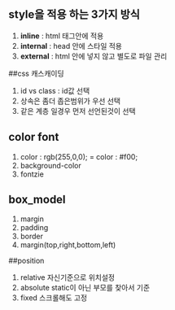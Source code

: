 ## style을 적용 하는 3가지 방식
1. __inline__ : html 태그안에 적용
2. __internal__ : head 안에 스타일 적용
3. __external__ : html 안에 넣지 않고 별도로 파일 관리


##css 캐스캐이딩

1. id vs class : id값 선택
2. 상속은 좀더 좁은범위가 우선 선택
3. 같은 계층 일경우 먼저 선언된것이 선택

## color font

1. color  : rgb(255,0,0); = color : #f00;
2. background-color
3. fontzie

## box_model
1. margin
2. padding
3. border
4. margin(top,right,bottom,left)

##position
1. relative 자신기준으로 위치설정
2. absolute static이 아닌 부모를 찾아서 기준
3. fixed 스크롤해도 고정